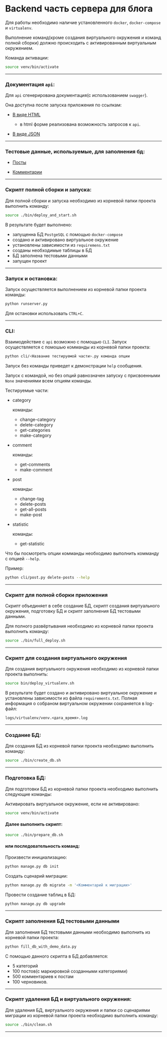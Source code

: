 # Backend часть сервера для блога

Для работы необходимо наличие установленного `docker`, `docker-compose` 
и `virtualenv`.

Выполнение команд(кроме создания виртуального окружения 
и команд полной сборки) должно происходить с активированным виртуальным
окружением.

Команда активации: 
```bash
source venv/bin/activate
```

---

### Документация `api`:

Для `api` сгенерирована документация(с использованием `swagger`).

Она доступна после запуска приложения по ссылкам:

- [В виде HTML](http://localhost:5000/api/spec.html#!/spec)
  - в html форме реализована возможность запросов к `api`.

- [В виде JSON](http://localhost:5000/api/spec.json)

---
### Тестовые данные, используемые, для заполнения бд:

- [Посты](https://jsonplaceholder.typicode.com/posts)

- [Комментарии](https://jsonplaceholder.typicode.com/comments)
---

### Скрипт полной сборки и запуска:

Для полной сборки и запуска необходимо из корневой папки проекта выполнить команду:

```bash
source ./bin/deploy_and_start.sh
```

В результате будет выполнено:
* запущенна БД `PostgeSQL` с помощью `docker-compose`
* создано и активировано виртуальное окружение
* установлены зависимости из `requiremens.txt`
* созданы необходимые таблицы в БД
* БД заполнена тестовыми данными
* запущен проект

---

### Запуск и остановка:

Запуск осуществляется выполнением из корневой папки проекта команды:

```bash
python runserver.py
```

Для остановки использовать `CTRL+C`.

---

### CLI:

Взаимодействие с `api` возможно с помощью `CLI`.
Запуск осуществляется с помошью комманды из корневой папки проекта:
```bash
python cli/<Название тестируемой части>.py команда опции
```
Запуск без команды приведет к демонстрации `help` сообщения.

Запуск с командой, но без опций равнозначен запуску 
с присвоенными `None` значениями всем опциям команды.

Тестируемые части:
* category
  
  команды:
  * change-category
  * delete-category
  * get-categories
  * make-category
  
* comment
  
  команды:
  * get-comments
  * make-comment

* post  

  команды:
  * change-tag
  * delete-posts
  * get-all-posts
  * make-post

* statistic
  
  команды:
  * get-statistic
  
Что бы посмотреть опции комманды необходимо 
выполнить комманду с опцией `--help`. 

Пример:
```bash
python cli/post.py delete-posts --help
```
---

### Скрипт для полной сборки приложения

Скрипт объединяет в себе создание БД, скрипт создания виртуального окружения, 
подготовку БД и скрипт заполнения БД тестовыми данными.

Для полного развёртывания необходимо из корневой папки проекта выполнить команду:

```bash
source ./bin/full_deploy.sh
```

---

### Скрипт для создания виртуального окружения

Для создания виртуального окружения 
необходимо из корневой папки проекта выполнить:

```bash
source bin/deploy_virtualenv.sh
```

В результате будет создано и активировано виртуальное окружение и 
установлены зависимости из файла `requirements.txt`.
Полная информация о собраном виртуальном окружении сохраняется 
в log-файл: 

`logs/virtualenv/venv.<дата_время>.log`

---

### Создание БД:

Для создания БД из корневой папки проекта необходимо выполнить команду:

```bash
source ./bin/create_db.sh
```
---

### Подготовка БД: 

Для подготовки БД из корневой папки проекта необходимо выполнить
следующие команды:

Активировать виртуальное окружение, если не активировано:

```bash
source venv/bin/activate
```

#### Далее выполнить скрипт:

```bash
source ./bin/prepare_db.sh
```

#### или последовательность команд:



Произвести инициализацию:

```bash
python manage.py db init
```

Создать сценарий миграции:

```bash
python manage.py db migrate -m '<Комментарий к миграции>'
```

Провести создание таблиц в БД:

```bash
python manage.py db upgrade
```

---

### Скрипт заполнения БД тестовыми данными

Для заполнения БД тестовыми данными необходимо 
выполнить из корневой папки проекта:

```bash
python fill_db_with_demo_data.py
```

С помощью данного скрипта в БД добавляется:
* 5 категорий
* 100 постов(с маркировкой созданными категориями)
* 500 комментариев к постам
* 100 черновиков. 

---

### Скрипт удаления БД и виртуального окружения:

Для удаления БД, виртуального окружения и папки со сценариями миграции 
из корневой папки проекта необходимо выполнить команду:
```bash
source ./bin/clean.sh
```

---


